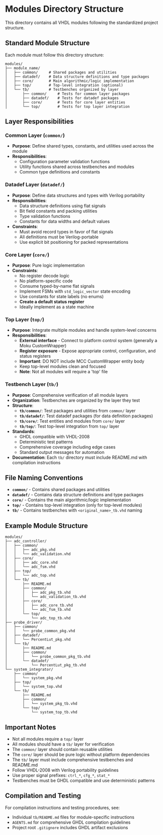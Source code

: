 # Modules Directory Structure

This directory contains all VHDL modules following the standardized project structure.

## Standard Module Structure

Each module must follow this directory structure:

```
modules/
├── module_name/
│   ├── common/     # Shared packages and utilities
│   ├── datadef/    # Data structure definitions and type packages
│   ├── core/       # Main algorithmic/logic implementation
│   ├── top/        # Top-level integration (optional)
│   └── tb/         # Testbenches organized by layer
│       ├── common/     # Tests for common layer packages
│       ├── datadef/    # Tests for datadef packages
│       ├── core/       # Tests for core layer entities
│       └── top/        # Tests for top layer integration
```

## Layer Responsibilities

### Common Layer (`common/`)
- **Purpose**: Define shared types, constants, and utilities used across the module
- **Responsibilities**:
  - Configuration parameter validation functions
  - Utility functions shared across testbenches and modules
  - Common type definitions and constants

### Datadef Layer (`datadef/`)
- **Purpose**: Define data structures and types with Verilog portability
- **Responsibilities**:
  - Data structure definitions using flat signals
  - Bit field constants and packing utilities
  - Type validation functions
  - Constants for data widths and default values
- **Constraints**:
  - Must avoid record types in favor of flat signals
  - All definitions must be Verilog-portable
  - Use explicit bit positioning for packed representations

### Core Layer (`core/`)
- **Purpose**: Pure logic implementation
- **Constraints**:
  - No register decode logic
  - No platform-specific code
  - Consume typed-by-name flat signals
  - Implement FSMs with `std_logic_vector` state encoding
  - Use constants for state labels (no enums)
  - **Create a default status register**
  - Ideally implement as a state machine

### Top Layer (`top/`)
- **Purpose**: Integrate multiple modules and handle system-level concerns
- **Responsibilities**:
  - **External interface** - Connect to platform control system (generally a Moku CustomWrapper)
  - **Register exposure** - Expose appropriate control, configuration, and status registers
  - **Important**: DO NOT include MCC CustomWrapper entity body
  - Keep top-level modules clean and focused
  - **Note**: Not all modules will require a 'top' file

### Testbench Layer (`tb/`)
- **Purpose**: Comprehensive verification of all module layers
- **Organization**: Testbenches are organized by the layer they test
- **Structure**:
  - **`tb/common/`**: Test packages and utilities from `common/` layer
  - **`tb/datadef/`**: Test datadef packages (for data definition packages)
  - **`tb/core/`**: Test entities and modules from `core/` layer
  - **`tb/top/`**: Test top-level integration from `top/` layer
- **Standards**:
  - GHDL compatible with VHDL-2008
  - Deterministic test patterns
  - Comprehensive coverage including edge cases
  - Standard output messages for automation
- **Documentation**: Each `tb/` directory must include README.md with compilation instructions

## File Naming Conventions

- **`common/`** - Contains shared packages and utilities
- **`datadef/`** - Contains data structure definitions and type packages
- **`core/`** - Contains the main algorithmic/logic implementation
- **`top/`** - Contains top-level integration (only for top-level modules)
- **`tb/`** - Contains testbenches with `<original_name>_tb.vhd` naming

## Example Module Structure

```
modules/
├── adc_controller/
│   ├── common/
│   │   ├── adc_pkg.vhd
│   │   └── adc_validation.vhd
│   ├── core/
│   │   ├── adc_core.vhd
│   │   └── adc_fsm.vhd
│   ├── top/
│   │   └── adc_top.vhd
│   └── tb/
│       ├── README.md
│       ├── common/
│       │   ├── adc_pkg_tb.vhd
│       │   └── adc_validation_tb.vhd
│       ├── core/
│       │   ├── adc_core_tb.vhd
│       │   └── adc_fsm_tb.vhd
│       └── top/
│           └── adc_top_tb.vhd
├── probe_driver/
│   ├── common/
│   │   └── probe_common_pkg.vhd
│   ├── datadef/
│   │   └── PercentLut_pkg.vhd
│   └── tb/
│       ├── README.md
│       ├── common/
│       │   └── probe_common_pkg_tb.vhd
│       └── datadef/
│           └── PercentLut_pkg_tb.vhd
└── system_integrator/
    ├── common/
    │   └── system_pkg.vhd
    ├── top/
    │   └── system_top.vhd
    └── tb/
        ├── README.md
        ├── common/
        │   └── system_pkg_tb.vhd
        └── top/
            └── system_top_tb.vhd
```

## Important Notes

- Not all modules require a `top/` layer
- All modules should have a `tb/` layer for verification
- The `common/` layer should contain reusable utilities
- The `core/` layer should be pure logic without platform dependencies
- The `tb/` layer must include comprehensive testbenches and README.md
- Follow VHDL-2008 with Verilog portability guidelines
- Use proper signal prefixes: `ctrl_*`, `cfg_*`, `stat_*`
- Testbenches must be GHDL compatible and use deterministic patterns

## Compilation and Testing

For compilation instructions and testing procedures, see:
- Individual `tb/README.md` files for module-specific instructions
- `AGENTS.md` for comprehensive GHDL compilation guidelines
- Project root `.gitignore` includes GHDL artifact exclusions
